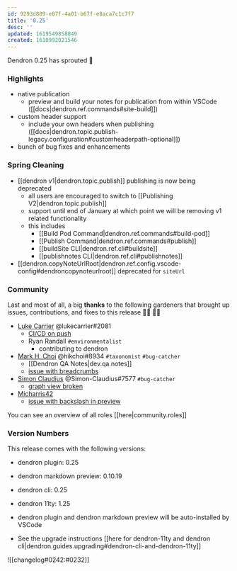 ```yaml
---
id: 9293d889-e07f-4a01-b67f-e8aca7c1c7f7
title: '0.25'
desc: ''
updated: 1619549858849
created: 1610992021546
---
```

Dendron 0.25 has sprouted 🌱

### Highlights

- native publication 
  - preview and build your notes for publication from within VSCode ([[docs|dendron.ref.commands#site-build]])
- custom header support
  - include your own headers when publishing ([[docs|dendron.topic.publish-legacy.configuration#customheaderpath-optional]])
- bunch of bug fixes and enhancements

### Spring Cleaning

- [[dendron v1|dendron.topic.publish]] publishing is now being deprecated
  - all users are encouraged to switch to [[Publishing V2|dendron.topic.publish]]
  - support until end of January at which point we will be removing v1 related functionality 
  - this includes
    - [[Build Pod Command|dendron.ref.commands#build-pod]]
    - [[Publish Command|dendron.ref.commands#publish]]
    - [[buildSite CLI|dendron.ref.cli#buildsite]]
    - [[publishnotes CLI|dendron.ref.cli#publishnotes]]
- [[dendron.copyNoteUrlRoot|dendron.ref.config.vscode-config#dendroncopynoteurlroot]] deprecated for `siteUrl`

### Community

Last and most of all, a big **thanks** to the following gardeners that brought up issues, contributions, and fixes to this release :man_farmer: :woman_farmer: 

- [Luke Carrier](https://github.com/LukeCarrier) @lukecarrier#2081
  - [CI/CD on push](https://github.com/dendronhq/dendron/pull/449)
  - Ryan Randall `#environmentalist`
    - contributing to dendron
- [Mark H. Choi](https://github.com/hikchoi/cerebrarium) @hikchoi#8934 `#taxonomist` `#bug-catcher`
  - [[Dendron QA Notes|dev.qa.notes]]
  - [issue with breadcrumbs](https://github.com/dendronhq/dendron-11ty/issues/9)
- [Simon Claudius](https://github.com/Simon-Claudius) @Simon-Claudius#7577 `#bug-catcher`
  - [graph view broken](https://github.com/dendronhq/dendron/issues/452)
- [Micharris42](https://github.com/micharris42) 
  - [issue with backslash in preview](https://github.com/dendronhq/dendron/issues/450)

You can see an overview of all roles [[here|community.roles]]

### Version Numbers

This release comes with the following versions:

- dendron plugin: 0.25

- dendron markdown preview: 0.10.19

- dendron cli: 0.25

- dendron 11ty: 1.25

- dendron plugin and dendron markdown preview will be auto-installed by VSCode

- See the upgrade instructions [[here for dendron-11ty and dendron cli|dendron.guides.upgrading#dendron-cli-and-dendron-11ty]]

![[changelog#0242:#0232]]

